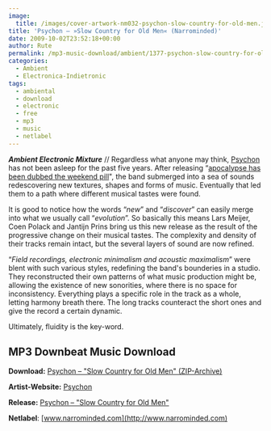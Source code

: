 ```yaml
---
image:
  title: /images/cover-artwork-nm032-psychon-slow-country-for-old-men.jpg
title: 'Psychon – »Slow Country for Old Men« (Narrominded)'
date: 2009-10-02T23:52:18+00:00
author: Rute
permalink: /mp3-music-download/ambient/1377-psychon-slow-country-for-old-men-narrominded
categories:
  - Ambient
  - Electronica-Indietronic
tags:
  - ambiental
  - download
  - electronic
  - free
  - mp3
  - music
  - netlabel
---
```

***Ambient Electronic Mixture*** // Regardless what anyone may think, <a href="http://www.narrominded.com/psychon/" target="_blank">Psychon</a> has not been asleep for the past five years. After releasing “<a href="http://www.narrominded.com/catalogue/nm013-psychon-apocalypse-has-been-dubbed-the-weekend-pill/" target="_blank">apocalypse has been dubbed the weekend pill</a>", the band submerged into a sea of sounds redescovering new textures, shapes and forms of music. Eventually that led them to a path where different musical tastes were found.
<!--more-->

<!--adsense-->

It is good to notice how the words “_new_” and “_discover_” can easily merge into what we usually call “_evolution_”. So basically this means Lars Meijer, Coen Polack and Jantijn Prins bring us this new release as the result of the progressive change on their musical tastes. The complexity and density of their tracks remain intact, but the several layers of sound are now refined.

“_Field recordings, electronic minimalism and acoustic maximalism_” were blent with such various styles, redefining the band's bounderies in a studio. They reconstructed their own patterns of what music production might be, allowing the existence of new sonorities, where there is no space for inconsistency. Everything plays a specific role in the track as a whole, letting harmony breath there. The long tracks counteract the short ones and give the record a certain dynamic.

Ultimately, fluidity is the key-word.

## MP3 Downbeat Music Download

**Download:** <a href="http://www.narrominded.com/catalogue/nm032-psychon-slow-country-for-old-men/nm032-psychon-slowcountryforoldmen.zip" target="_blank">Psychon – "Slow Country for Old Men" (ZIP-Archive)</a>
  
**Artist-Website:** <a href="http://www.narrominded.com/psychon/" target="_blank">Psychon</a>
  
**Release:** <a href="http://www.narrominded.com/catalogue/nm032-psychon-slow-country-for-old-men/" target="_blank">Psychon – "Slow Country for Old Men"</a>
  
**Netlabel**: [www.narrominded.com](http://www.narrominded.com)